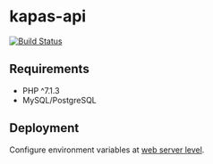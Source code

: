 # kapas-api

[![Build Status](https://travis-ci.org/gyKa/kapas-api.svg?branch=master)](https://travis-ci.org/gyKa/kapas-api)

## Requirements

* PHP ^7.1.3
* MySQL/PostgreSQL

## Deployment

Configure environment variables at [web server level](http://symfony.com/doc/current/configuration/external_parameters.html#configuration-env-var-in-prod).
